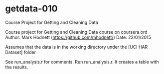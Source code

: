 # getdata-010
Course Project for Getting and Cleaning Data


Course project for Getting and Cleaning Data course on coursera.ord
Author: Mark Hodnett (https://github.com/mhodnett/)
Date: 22/01/2015

Assumes that the data is in the working directory under the [UCI HAR Dataset] folder

See run_analysis.r for comments.
Run run_analysis.r. It creates a table with the results.

